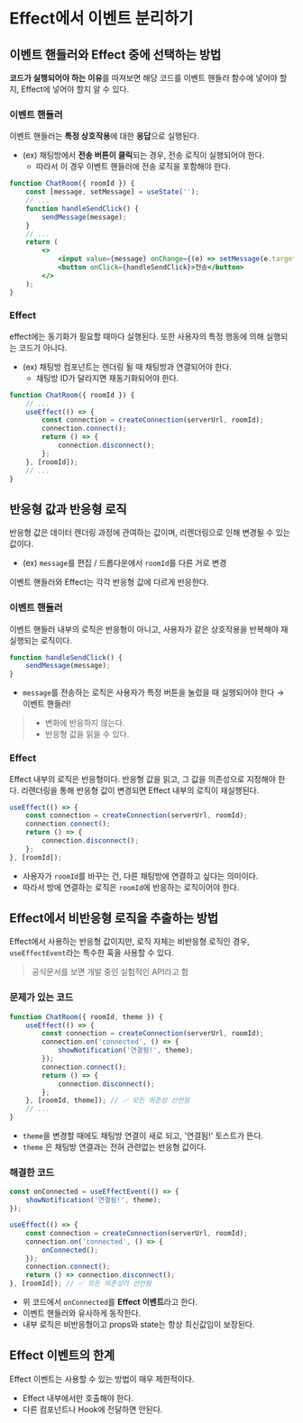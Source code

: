 # Effect에서 이벤트 분리하기

## 이벤트 핸들러와 Effect 중에 선택하는 방법

**코드가 실행되어야 하는 이유**를 따져보면 해당 코드를 이벤트 핸들러 함수에 넣어야 할지, Effect에 넣어야 할지 알 수 있다.

### 이벤트 핸들러

이벤트 핸들러는 **특정 상호작용**에 대한 **응답**으로 실행된다.

-   (ex) 채팅방에서 **전송 버튼이 클릭**되는 경우, 전송 로직이 실행되어야 한다.
    -   따라서 이 경우 이벤트 핸들러에 전송 로직을 포함해야 한다.

```jsx
function ChatRoom({ roomId }) {
    const [message, setMessage] = useState('');
    // ...
    function handleSendClick() {
        sendMessage(message);
    }
    // ...
    return (
        <>
            <input value={message} onChange={(e) => setMessage(e.target.value)} />
            <button onClick={handleSendClick}>전송</button>
        </>
    );
}
```

### Effect

effect에는 동기화가 필요할 때마다 실행된다. 또한 사용자의 특정 행동에 의해 실행되는 코드가 아니다.

-   (ex) 채팅방 컴포넌트는 렌더링 될 때 채팅방과 연결되어야 한다.
    -   채팅방 ID가 달라지면 재동기화되어야 한다.

```jsx
function ChatRoom({ roomId }) {
    // ...
    useEffect(() => {
        const connection = createConnection(serverUrl, roomId);
        connection.connect();
        return () => {
            connection.disconnect();
        };
    }, [roomId]);
    // ...
}
```

## 반응형 값과 반응형 로직

반응형 값은 데이터 렌더링 과정에 관여하는 값이며, 리렌더링으로 인해 변경될 수 있는 값이다.

-   (ex) `message`를 편집 / 드롭다운에서 `roomId`를 다른 거로 변경

이벤트 핸들러와 Effect는 각각 반응형 값에 다르게 반응한다.

### 이벤트 핸들러

이벤트 핸들러 내부의 로직은 반응형이 아니고, 사용자가 같은 상호작용을 반복해야 재실행되는 로직이다.

```jsx
function handleSendClick() {
    sendMessage(message);
}
```

-   `message`를 전송하는 로직은 사용자가 특정 버튼을 눌렀을 때 실행되어야 한다 → 이벤트 핸들러!

> -   변화에 반응하지 않는다.
> -   반응형 값을 읽을 수 있다.

### Effect

Effect 내부의 로직은 반응형이다. 반응형 값을 읽고, 그 값을 의존성으로 지정해야 한다. 리렌더링을 통해 반응형 값이 변경되면 Effect 내부의 로직이 재실행된다.

```jsx
useEffect(() => {
    const connection = createConnection(serverUrl, roomId);
    connection.connect();
    return () => {
        connection.disconnect();
    };
}, [roomId]);
```

-   사용자가 `roomId`를 바꾸는 건, 다른 채팅방에 연결하고 싶다는 의미이다.
-   따라서 방에 연결하는 로직은 `roomId`에 반응하는 로직이어야 한다.

## Effect에서 비반응형 로직을 추출하는 방법

Effect에서 사용하는 반응형 값이지만, 로직 자체는 비반응형 로직인 경우, `useEffectEvent`라는 특수한 훅을 사용할 수 있다.

> 공식문서를 보면 개발 중인 실험적인 API라고 함

### 문제가 있는 코드

```jsx
function ChatRoom({ roomId, theme }) {
    useEffect(() => {
        const connection = createConnection(serverUrl, roomId);
        connection.on('connected', () => {
            showNotification('연결됨!', theme);
        });
        connection.connect();
        return () => {
            connection.disconnect();
        };
    }, [roomId, theme]); // ✅ 모든 의존성 선언됨
    // ...
}
```

-   `theme`을 변경할 때에도 채팅방 연결이 새로 되고, '연결됨!' 토스트가 뜬다.
-   `theme` 은 채팅방 연결과는 전혀 관련없는 반응형 값이다.

### 해결한 코드

```jsx
const onConnected = useEffectEvent(() => {
    showNotification('연결됨!', theme);
});

useEffect(() => {
    const connection = createConnection(serverUrl, roomId);
    connection.on('connected', () => {
        onConnected();
    });
    connection.connect();
    return () => connection.disconnect();
}, [roomId]); // ✅ 모든 의존성이 선언됨
```

-   위 코드에서 `onConnected`를 **Effect 이벤트**라고 한다.
-   이벤트 핸들러와 유사하게 동작한다.
-   내부 로직은 비반응형이고 props와 state는 항상 최신값임이 보장된다.

## Effect 이벤트의 한계

Effect 이벤트는 사용할 수 있는 방법이 매우 제한적이다.

-   Effect 내부에서만 호출해야 한다.
-   다른 컴포넌트나 Hook에 전달하면 안된다.
